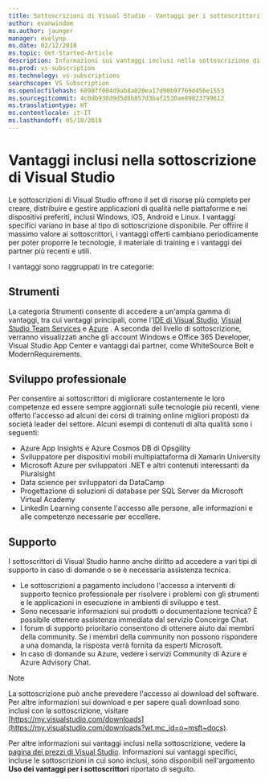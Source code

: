 ```yaml
---
title: Sottoscrizioni di Visual Studio - Vantaggi per i sottoscrittori
author: evanwindom
ms.author: jaunger
manager: evelynp
ms.date: 02/12/2018
ms.topic: Get-Started-Article
description: Informazioni sui vantaggi inclusi nella sottoscrizione di Visual Studio
ms.prod: vs-subscription
ms.technology: vs-subscriptions
searchscope: VS Subscription
ms.openlocfilehash: 6898ff004d9ab8a020ea17d90b97769d456e1553
ms.sourcegitcommit: 4c0db930d9d5d8b857d3baf2530ae89823799612
ms.translationtype: HT
ms.contentlocale: it-IT
ms.lasthandoff: 05/10/2018
---
```

# <a name="benefits-included-in-your-visual-studio-subscription"></a>Vantaggi inclusi nella sottoscrizione di Visual Studio

Le sottoscrizioni di Visual Studio offrono il set di risorse più completo per creare, distribuire e gestire applicazioni di qualità nelle piattaforme e nei dispositivi preferiti, inclusi Windows, iOS, Android e Linux.  I vantaggi specifici variano in base al tipo di sottoscrizione disponibile.  Per offrire il massimo valore ai sottoscrittori, i vantaggi offerti cambiano periodicamente per poter proporre le tecnologie, il materiale di training e i vantaggi dei partner più recenti e utili. 

I vantaggi sono raggruppati in tre categorie:

## <a name="tools"></a>Strumenti
La categoria Strumenti consente di accedere a un'ampia gamma di vantaggi, tra cui vantaggi principali, come l'[IDE di Visual Studio](/vs-ide-benefit/), [Visual Studio Team Services](/vs-vsts/) e [Azure](/vs-azure/) .  A seconda del livello di sottoscrizione, verranno visualizzati anche gli account Windows e Office 365 Developer, Visual Studio App Center e vantaggi dai partner, come WhiteSource Bolt e ModernRequirements.

## <a name="professional-development"></a>Sviluppo professionale
Per consentire ai sottoscrittori di migliorare costantemente le loro competenze ed essere sempre aggiornati sulle tecnologie più recenti, viene offerto l'accesso ad alcuni dei corsi di training online migliori proposti da società leader del settore. Alcuni esempi di contenuti di alta qualità sono i seguenti:
- Azure App Insights e Azure Cosmos DB di Opsgility
- Sviluppatore per dispositivi mobili multipiattaforma di Xamarin University
- Microsoft Azure per sviluppatori .NET e altri contenuti interessanti da Pluralsight
- Data science per sviluppatori da DataCamp
- Progettazione di soluzioni di database per SQL Server da Microsoft Virtual Academy
- LinkedIn Learning consente l'accesso alle persone, alle informazioni e alle competenze necessarie per eccellere. 

## <a name="support"></a>Supporto 
I sottoscrittori di Visual Studio hanno anche diritto ad accedere a vari tipi di supporto in caso di domande o se è necessaria assistenza tecnica. 
- Le sottoscrizioni a pagamento includono l'accesso a interventi di supporto tecnico professionale per risolvere i problemi con gli strumenti e le applicazioni in esecuzione in ambienti di sviluppo e test.  
- Sono necessarie informazioni sui prodotti o documentazione tecnica?  È possibile ottenere assistenza immediata dal servizio Conceirge Chat. 
- I forum di supporto prioritario consentono di ottenere aiuto dai membri della community.  Se i membri della community non possono rispondere a una domanda, la risposta verrà fornita da esperti Microsoft. 
- In caso di domande su Azure,  vedere i servizi Community di Azure e Azure Advisory Chat.  

> [!NOTE] 
> La sottoscrizione può anche prevedere l'accesso ai download del software.  Per altre informazioni sui download e per sapere quali download sono inclusi con la sottoscrizione, visitare [https://my.visualstudio.com/downloads](https://my.visualstudio.com/downloads?wt.mc_id=o~msft~docs).

Per altre informazioni sui vantaggi inclusi nella sottoscrizione, vedere la [pagina dei prezzi di Visual Studio](https://www.visualstudio.com/vs/pricing/).  Informazioni sui vantaggi specifici, incluse le sottoscrizioni in cui sono inclusi, sono disponibili nell'argomento **Uso dei vantaggi per i sottoscrittori** riportato di seguito. 

